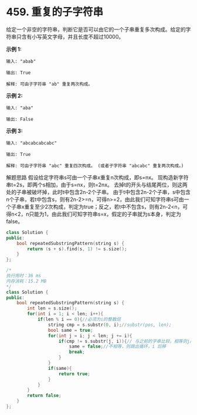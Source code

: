 # 459. 重复的子字符串

给定一个非空的字符串，判断它是否可以由它的一个子串重复多次构成。给定的字符串只含有小写英文字母，并且长度不超过10000。

**示例 1:**

```
输入: "abab"

输出: True

解释: 可由子字符串 "ab" 重复两次构成。
```

**示例 2:**

```
输入: "aba"

输出: False
```

**示例 3:**

```
输入: "abcabcabcabc"

输出: True

解释: 可由子字符串 "abc" 重复四次构成。 (或者子字符串 "abcabc" 重复两次构成。)
```



解题思路
假设给定字符串s可由一个子串x重复n次构成，即s=nx。
现构造新字符串t=2s，即两个s相加，由于s=nx，则t=2nx。
去掉t的开头与结尾两位，则这两处的子串被破坏掉，此时t中包含2n-2个子串。
由于t中包含2n-2个子串，s中包含n个子串，若t中包含s，则有2n-2>=n，可得n>=2，由此我们可知字符串s可由一个子串x重复至少2次构成，判定为true；反之，若t中不包含s，则有2n-2<n，可得n<2，n只能为1，由此我们可知字符串s=x，假定的子串就为s本身，判定为false。

```cpp
class Solution {
public:
    bool repeatedSubstringPattern(string s) {
        return (s + s).find(s, 1) != s.size();
    }
};
```



```cpp
/*
执行用时：36 ms
内存消耗：15.2 MB
*/
class Solution {
public:
    bool repeatedSubstringPattern(string s) {
        int len = s.size();
        for(int i = 1; i < len; i++){
            if(len % i == 0){//必须为i的整数倍
                string cmp = s.substr(0, i);//substr(pos, len);
                bool same = true;
                for(int j = i; j < len; j += i){
                    if(cmp != s.substr(j, i)){// 与之前的字串比较，相等则j后移i个长度
                        same = false;//不相等，则跳出循环，i 后移
                        break;
                    }
                }
                if(same){
                    return true;
                }
            }
        }
        return false;
    }
};
```

